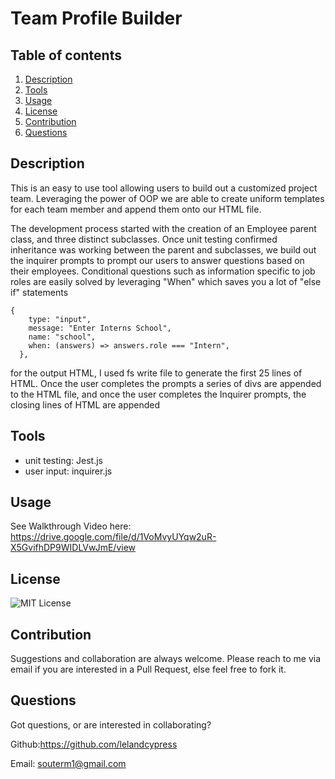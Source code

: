 # Team Profile Builder

## Table of contents

1. [Description](#Description)
2. [Tools](#Tools)
3. [Usage](#Usage)
4. [License](#License)
5. [Contribution](#Contribution)
6. [Questions](#Questions)

## Description

This is an easy to use tool allowing users to build out a customized project team. Leveraging the power of OOP we are able to create uniform templates for each team member and append them onto our HTML file.

The development process started with the creation of an Employee parent class, and three distinct subclasses. Once unit testing confirmed inheritance was working between the parent and subclasses, we build out the inquirer prompts to prompt our users to answer questions based on their employees. Conditional questions such as information specific to job roles are easily solved by leveraging "When" which saves you a lot of "else if" statements

    {
        type: "input",
        message: "Enter Interns School",
        name: "school",
        when: (answers) => answers.role === "Intern",
      },

for the output HTML, I used fs write file to generate the first 25 lines of HTML. Once the user completes the prompts a series of divs are appended to the HTML file, and once the user completes the Inquirer prompts, the closing lines of HTML are appended

## Tools

- unit testing: Jest.js
- user input: inquirer.js

## Usage

See Walkthrough Video here: https://drive.google.com/file/d/1VoMvyUYqw2uR-X5GvifhDP9WIDLVwJmE/view

## License

![MIT License](https://img.shields.io/badge/License-MIT-brightgreen)

## Contribution

Suggestions and collaboration are always welcome. Please reach to me via email if you are interested in a Pull Request, else feel free to fork it.

## Questions

Got questions, or are interested in collaborating?

Github:https://github.com/lelandcypress

Email: souterm1@gmail.com
